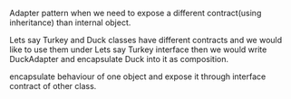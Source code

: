 Adapter pattern when we need to expose a different contract(using inheritance) than
internal object.

Lets say Turkey and Duck classes have different contracts
and we would like to use them under Lets say Turkey interface
then we would write DuckAdapter and encapsulate Duck into it 
as composition.

encapsulate behaviour of one object and expose it through
interface contract of other class.